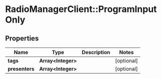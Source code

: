 # RadioManagerClient::ProgramInputOnly

## Properties
Name | Type | Description | Notes
------------ | ------------- | ------------- | -------------
**tags** | **Array&lt;Integer&gt;** |  | [optional] 
**presenters** | **Array&lt;Integer&gt;** |  | [optional] 


